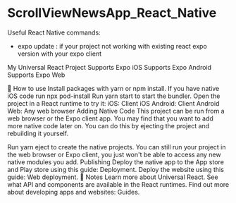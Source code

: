 # ScrollViewNewsApp_React_Native

Useful React Native commands:
- expo update : if your project not working with existing react expo version with your expo client


My Universal React Project
Supports Expo iOS Supports Expo Android Supports Expo Web

🚀 How to use
Install packages with yarn or npm install.
If you have native iOS code run npx pod-install
Run yarn start to start the bundler.
Open the project in a React runtime to try it:
iOS: Client iOS
Android: Client Android
Web: Any web browser
Adding Native Code
This project can be run from a web browser or the Expo client app. You may find that you want to add more native code later on. You can do this by ejecting the project and rebuilding it yourself.

Run yarn eject to create the native projects.
You can still run your project in the web browser or Expo client, you just won't be able to access any new native modules you add.
Publishing
Deploy the native app to the App store and Play store using this guide: Deployment.
Deploy the website using this guide: Web deployment.
📝 Notes
Learn more about Universal React.
See what API and components are available in the React runtimes.
Find out more about developing apps and websites: Guides.
